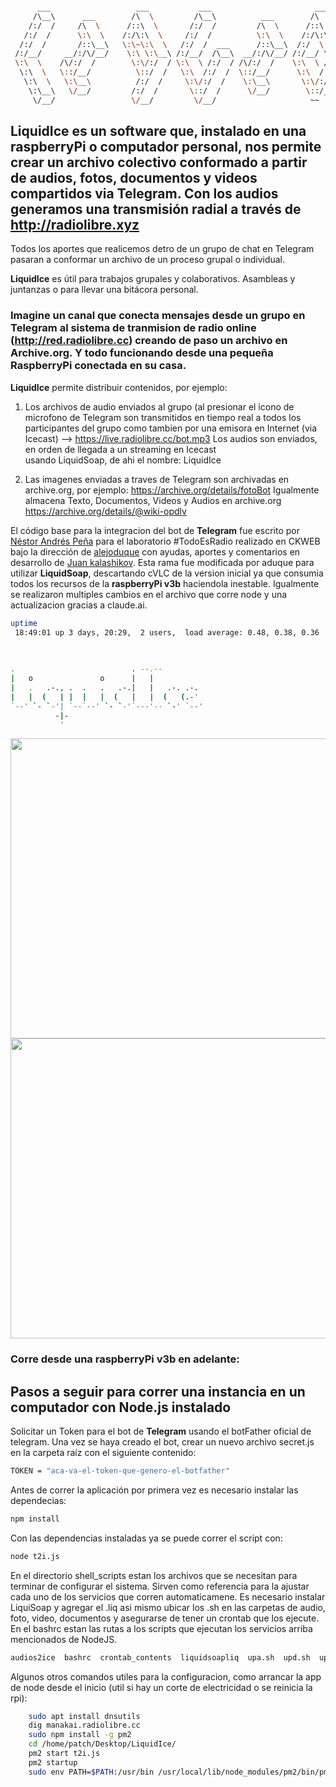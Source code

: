 
```bash

      ___                   ___           ___                       ___                       ___           ___     
     /\__\      ___        /\  \         /\__\          ___        /\  \          ___        /\  \         /\  \    
    /:/  /     /\  \      /::\  \       /:/  /         /\  \      /::\  \        /\  \      /::\  \       /::\  \   
   /:/  /      \:\  \    /:/\:\  \     /:/  /          \:\  \    /:/\:\  \       \:\  \    /:/\:\  \     /:/\:\  \  
  /:/  /       /::\__\   \:\~\:\  \   /:/  /  ___      /::\__\  /:/  \:\__\      /::\__\  /:/  \:\  \   /::\~\:\  \ 
 /:/__/     __/:/\/__/    \:\ \:\__\ /:/__/  /\__\  __/:/\/__/ /:/__/ \:|__|  __/:/\/__/ /:/__/ \:\__\ /:/\:\ \:\__\
 \:\  \    /\/:/  /        \:\/:/  / \:\  \ /:/  / /\/:/  /    \:\  \ /:/  / /\/:/  /    \:\  \  \/__/ \:\~\:\ \/__/
  \:\  \   \::/__/          \::/  /   \:\  /:/  /  \::/__/      \:\  /:/  /  \::/__/      \:\  \        \:\ \:\__\  
   \:\  \   \:\__\          /:/  /     \:\/:/  /    \:\__\       \:\/:/  /    \:\__\       \:\  \        \:\ \/__/  
    \:\__\   \/__/         /:/  /       \::/  /      \/__/        \::/__/      \/__/        \:\__\        \:\__\    
     \/__/                 \/__/         \/__/                     ~~                        \/__/         \/__/    

```



## **LiquidIce** es un software que, instalado en una raspberryPi o computador personal, nos permite crear un archivo colectivo conformado a partir de audios, fotos, documentos y videos compartidos via **Telegram**. Con los audios generamos una transmisión radial a través de http://radiolibre.xyz
Todos los aportes que realicemos detro de un grupo de chat en Telegram pasaran a conformar un archivo de un proceso grupal o individual. 

**LiquidIce** es útil para trabajos grupales y colaborativos. Asambleas y juntanzas o para llevar una bitácora personal.

### Imagine un canal que conecta mensajes desde un grupo en **Telegram** al sistema de tranmision de radio online (http://red.radiolibre.cc) creando de paso un archivo en **Archive.org**. Y todo funcionando desde una pequeña **RaspberryPi** conectada en su casa.


**LiquidIce** permite distribuir contenidos, por ejemplo: 
1. Los archivos de audio enviados al grupo (al presionar el icono de microfono de Telegram son transmitidos en tiempo real a todos los participantes del grupo como tambien por una emisora en Internet (via Icecast) --> https://live.radiolibre.cc/bot.mp3
Los audios son enviados, en orden de llegada a un streaming en Icecast<br> usando LiquidSoap, de ahi el nombre: LiquidIce


2. Las imagenes enviadas a traves de Telegram son archivadas en archive.org, por ejemplo: https://archive.org/details/fotoBot
Igualmente almacena Texto, Documentos, Videos y Audios en archive.org https://archive.org/details/@wiki-opdlv <br>

El código base para la integracion del bot de **Telegram** fue escrito por [Néstor Andrés Peña](http://www.nestorandres.com) para el laboratorio #TodoEsRadio realizado en CKWEB bajo la dirección de [alejoduque](https://github.com/alejoduque) con ayudas, aportes y comentarios en desarrollo de [Juan kalashikov](https://github.com/kalashnikov2). Esta rama fue modificada por aduque para utilizar **LiquidSoap**, descartando cVLC de la version inicial ya que consumia todos los recursos de la **raspberryPi v3b** haciendola inestable. Igualmente se realizaron multiples cambios en el archivo que corre node y una actualizacion gracias a claude.ai.

```bash
uptime
 18:49:01 up 3 days, 20:29,  2 users,  load average: 0.48, 0.38, 0.36

                                           
                                           
.                          . --.--         
|   o               o      |   |           
|   .   .-., .  .   .   .-.|   |   .-. .-. 
|   |  (   | |  |   |  (   |   |  (   (.-' 
`--' `- `-'| `--`--' `- `-'`---'-- `-' `--'
          -|-                              
           '                               


```

<img src="running state dic2024.jpg" width="756" height="480"/> <img src="https://i.pinimg.com/originals/fb/af/14/fbaf1432d8db6ba159a61173ea21b957.gif" width="765" height="480"/> <br>

### Corre desde una raspberryPi v3b en adelante:



## Pasos a seguir para correr una instancia en un computador con Node.js instalado

Solicitar un Token para el bot de **Telegram** usando el botFather oficial de telegram.
Una vez se haya creado el bot, crear un nuevo archivo secret.js en la carpeta raíz con el siguiente contenido:

```bash
TOKEN = "aca-va-el-token-que-genero-el-botfather"
```

Antes de correr la aplicación por primera vez es necesario instalar las dependecias:

```bash
npm install
```

Con las dependencias instaladas ya se puede correr el script con:

```bash
node t2i.js
```

En el directorio shell_scripts estan los archivos que se necesitan para terminar de configurar el sistema. Sirven como referencia para la ajustar cada uno de los servicios que corren automaticamene. Es necesario instalar LiquiSoap y agregar el .liq asi mismo ubicar los .sh en las carpetas de audio, foto, video, documentos y asegurarse de tener un crontab que los ejecute. En el bashrc estan las rutas a los scripts que ejecutan los servicios arriba mencionados de NodeJS.


```bash
audios2ice  bashrc  crontab_contents  liquidsoapliq  upa.sh  upd.sh  upf.sh  upv.sh
```

Algunos otros comandos utiles para la configuracion, como arrancar la app de node desde el inicio (util si hay un corte de electricidad o se reinicia la rpi):


```bash
    sudo apt install dnsutils
    dig manakai.radiolibre.cc
    sudo npm install -g pm2
    cd /home/patch/Desktop/LiquidIce/
    pm2 start t2i.js
    pm2 startup
    sudo env PATH=$PATH:/usr/bin /usr/local/lib/node_modules/pm2/bin/pm2 startup systemd -u patch --hp /home/patch
```



